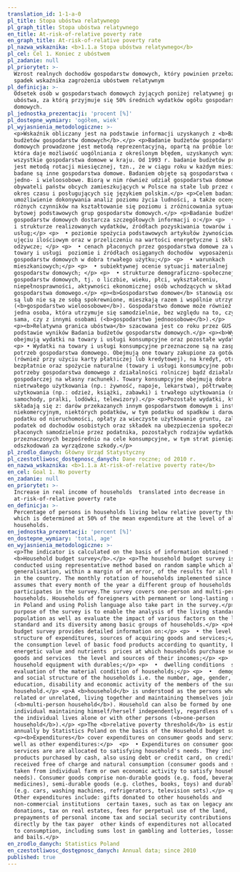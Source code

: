 ```yaml
---
translation_id: 1-1-a-0
pl_title: Stopa ubóstwa relatywnego
pl_graph_title: Stopa ubóstwa relatywnego
en_title: At-risk-of-relative poverty rate
en_graph_title: At-risk-of-relative poverty rate
pl_nazwa_wskaznika: <b>1.1.a Stopa ubóstwa relatywnego</b>
pl_cel: Cel 1. Koniec z ubóstwem
pl_zadanie: null
pl_priorytet: >-
  Wzrost realnych dochodów gospodarstw domowych, który powinien przełożyć się na
  spadek wskaźnika zagrożenia ubóstwem relatywnym
pl_definicja: >-
  Odsetek osób w gospodarstwach domowych żyjących poniżej relatywnej granicy
  ubóstwa, za którą przyjmuje się 50% średnich wydatków ogółu gospodarstw
  domowych.
pl_jednostka_prezentacji: 'procent [%]'
pl_dostepne_wymiary: 'ogółem, wiek'
pl_wyjasnienia_metodologiczne: >-
  <p>Wskaźnik obliczany jest na podstawie informacji uzyskanych z <b>Badania
  budżetów gospodarstw domowych</b>.</p> <p>Badanie budżetów gospodarstw
  domowych prowadzone jest metodą reprezentacyjną, opartą na próbie losowej,
  która daje możliwość uogólniania z określonym błędem, uzyskanych wyników na
  wszystkie gospodarstwa domowe w kraju. Od 1993 r. badanie budżetów prowadzone
  jest metodą rotacji miesięcznej, tzn., że w ciągu roku w każdym miesiącu
  badane są inne gospodarstwa domowe. Badaniem objęte są gospodarstwa domowe
  jedno- i wieloosobowe. Biorą w nim również udział gospodarstwa domowe
  obywateli państw obcych zamieszkujących w Polsce na stałe lub przez dłuższy
  okres czasu i posługujących się językiem polskim.</p> <p>Celem badania jest
  umożliwienie dokonywania analiz poziomu życia ludności, a także oceny wpływu
  różnych czynników na kształtowanie się poziomu i zróżnicowania sytuacji
  bytowej podstawowych grup gospodarstw domowych.</p> <p>Badanie budżetów
  gospodarstw domowych dostarcza szczegółowych informacji o:</p> <p>  • poziomie
  i strukturze realizowanych wydatków, źródłach pozyskiwania towarów i
  usług;</p> <p>  • poziomie spożycia podstawowych artykułów żywnościowych w
  ujęciu ilościowym oraz w przeliczeniu na wartości energetyczne i składniki
  odżywcze; </p> <p>  • cenach płaconych przez gospodarstwa domowe za wybrane
  towary i usługi  poziomie i źródłach osiąganych dochodów  wyposażeniu
  gospodarstw domowych w dobra trwałego użytku;</p> <p>  • warunkach
  mieszkaniowych;</p> <p>  • subiektywnej ocenie sytuacji materialnej
  gospodarstw domowych; </p> <p>  • strukturze demograficzno-społecznej
  gospodarstw domowych, tj. o liczbie, wieku, płci, wykształceniu,
  niepełnosprawności, aktywności ekonomicznej osób wchodzących w skład badanego
  gospodarstwa domowego.</p> <p><b>Gospodarstwo domowe</b> stanowią osoby, które
  są lub nie są ze sobą spokrewnione, mieszkają razem i wspólnie utrzymują się
  (<b>gospodarstwo wieloosobowe</b>). Gospodarstwo domowe może również tworzyć
  jedna osoba, która utrzymuje się samodzielnie, bez względu na to, czy mieszka
  sama, czy z innymi osobami (<b>gospodarstwo jednoosobowe</b>).</p>
  <p><b>Relatywna granica ubóstwa</b> szacowana jest co roku przez GUS na
  podstawie wyników Badania budżetów gospodarstw domowych.</p> <p><b>Wydatki</b>
  obejmują wydatki na towary i usługi konsumpcyjne oraz pozostałe wydatki:</p>
  <p> • Wydatki na towary i usługi konsumpcyjne przeznaczone są na zaspokojenie
  potrzeb gospodarstwa domowego. Obejmują one towary zakupione za gotówkę
  (również przy użyciu karty płatniczej lub kredytowej), na kredyt, otrzymane
  bezpłatnie oraz spożycie naturalne (towary i usługi konsumpcyjne pobrane na
  potrzeby gospodarstwa domowego z działalności rolniczej bądź działalności
  gospodarczej na własny rachunek). Towary konsumpcyjne obejmują dobra
  nietrwałego użytkowania (np.: żywność, napoje, lekarstwa), półtrwałego
  użytkowania (np.: odzież, książki, zabawki) i trwałego użytkowania (np.:
  samochody, pralki, lodówki, telewizory).</p> <p>Pozostałe wydatki, które
  składają się z: darów przekazanych innym gospodarstwom domowym i instytucjom
  niekomercyjnym, niektórych podatków, w tym podatku od spadków i darowizn,
  podatku od nieruchomości, opłaty za wieczyste użytkowanie gruntu, zaliczek na
  podatek od dochodów osobistych oraz składek na ubezpieczenia społeczne
  płaconych samodzielnie przez podatnika, pozostałych rodzajów wydatków nie
  przeznaczonych bezpośrednio na cele konsumpcyjne, w tym strat pieniężnych,
  odszkodowań za wyrządzone szkody.</p>
pl_zrodlo_danych: Główny Urząd Statystyczny
pl_czestotliwosc_dostępnosc_danych: Dane roczne; od 2010 r.
en_nazwa_wskaznika: <b>1.1.a At-risk-of-relative poverty rate</b>
en_cel: Goal 1. No poverty
en_zadanie: null
en_priorytet: >-
  Increase in real income of households  translated into decrease in
  at-risk-of-relative poverty rate
en_definicja: >-
  Percentage of persons in households living below relative poverty threshold
  which is determined at 50% of the mean expenditure at the level of all
  households.
en_jednostka_prezentacji: 'percent [%]'
en_dostepne_wymiary: 'total, age'
en_wyjasnienia_metodologiczne: >-
  <p>The indicator is calculated on the basis of information obtained from
  <b>Household budget survey</b>.</p> <p>The household budget survey is
  conducted using representative method based on random sample which allows
  generalisation, within a margin of an error, of the results for all households
  in the country. The monthly rotation of households implemented since 1993
  assumes that every month of the year a different group of households
  participates in the survey.The survey covers one-person and multi-person
  households. Households of foreigners with permanent or long-lasting residence
  in Poland and using Polish language also take part in the survey.</p> <p>The
  purpose of the survey is to enable the analysis of the living standards of the
  population as well as evaluate the impact of various factors on the living
  standard and its diversity among basic groups of households.</p> <p>Household
  budget survey provides detailed information on:</p> <p>  • the level and the
  structure of expenditures, sources of acquiring goods and services;</p> <p>  •
  the consumption level of basic food products according to quantity, but also
  energetic value and nutrients  prices at which households purchase selected
  goods and services  the level and sources of their incomes;</p> <p>  •
  household equipment with durables;</p> <p>  •  dwelling conditions  subjective
  evaluation of the material condition of households;</p> <p>  •  demographic
  and social structure of the households i.e. the number, age, gender,
  education, disability and economic activity of the members of the surveyed
  household.</p> <p>A <b>household</b> is understood as the persons who may be
  related or unrelated, living together and maintaining themselves jointly
  (<b>multi-person household</b>). Household can also be formed by one
  individual maintaining himself/herself independently, regardless of whether
  the individual lives alone or with other persons (<b>one-person
  household</b>).</p> <p>The <b>relative poverty threshold</b> is estimated
  annually by Statistics Poland on the basis of the Household budget survey.</p>
  <p><b>Expenditures</b> cover expenditures on consumer goods and services as
  well as other expenditures:</p>  <p>  • Expenditures on consumer goods and
  services are are allocated to satisfying household's needs. They include
  products purchased by cash, also using debt or credit card, on credit,
  received free of charge and natural consumption (consumer goods and services
  taken from individual farm or own economic activity to satisfy household's
  needs). Consumer goods comprise non-durable goods (e.g. food, beverages or
  medicines), semi-durable goods (e.g. clothes, books, toys) and durable goods
  (e.g. cars, washing machines, refrigerators, television sets).</p> <p>  •
  Other expenditures include: gifts donated to other households and
  non-commercial institutions  certain taxes, such as tax on legacy and
  donations, tax on real estates, fees for perpetual use of the land,
  prepayments of personal income tax and social security contributions paid
  directly by the tax payer  other kinds of expenditures not allocated directly
  to consumption, including sums lost in gambling and lotteries, losses of cash
  and bails.</p>
en_zrodlo_danych: Statistics Poland
en_czestotliwosc_dostępnosc_danych: Annual data; since 2010
published: true
---
```

